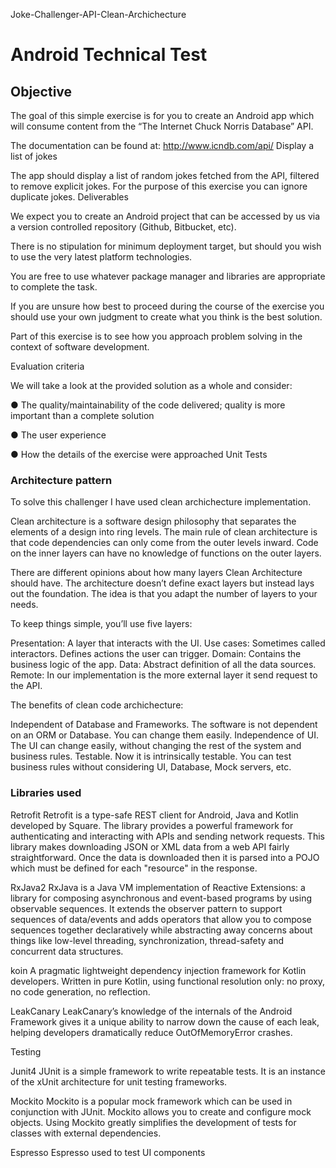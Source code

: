 Joke-Challenger-API-Clean-Archichecture

# Android Technical Test

## Objective

The goal of this simple exercise is for you to create an Android app which will consume content from the “The Internet Chuck Norris Database” API.

The documentation can be found at: http://www.icndb.com/api/ Display a list of jokes

The app should display a list of random jokes fetched from the API, filtered to remove explicit jokes.
For the purpose of this exercise you can ignore duplicate jokes.
Deliverables

We expect you to create an Android project that can be accessed by us via a version controlled repository (Github, Bitbucket, etc).

There is no stipulation for minimum deployment target, but should you wish to use the very latest platform technologies.

You are free to use whatever package manager and libraries are appropriate to complete the task.

If you are unsure how best to proceed during the course of the exercise you should use your own judgment to create what you think is the best solution. 

Part of this exercise is to see how you approach problem solving in the context of software development.

Evaluation criteria

We will take a look at the provided solution as a whole and consider:

● The quality/maintainability of the code delivered; quality is more important than a
complete solution

● The user experience

● How the details of the exercise were approached
Unit Tests


### Architecture pattern

To solve this challenger I have used clean archichecture implementation.

Clean architecture is a software design philosophy that separates the elements of a design into ring levels. The main rule of clean architecture is that code dependencies can only come from the outer levels inward. Code on the inner layers can have no knowledge of functions on the outer layers.

There are different opinions about how many layers Clean Architecture should have. The architecture doesn’t define exact layers but instead lays out the foundation. 
The idea is that you adapt the number of layers to your needs.

To keep things simple, you’ll use five layers:

Presentation: A layer that interacts with the UI.
Use cases: Sometimes called interactors. Defines actions the user can trigger.
Domain: Contains the business logic of the app.
Data: Abstract definition of all the data sources.
Remote: In our implementation is the more external layer it send request to the API.

The benefits of clean code archichecture:

Independent of Database and Frameworks. The software is not dependent on an ORM or Database. You can change them easily.
Independence of UI. The UI can change easily, without changing the rest of the system and business rules.
Testable. Now it is intrinsically testable. You can test business rules without considering UI, Database, Mock servers, etc.

### Libraries used

Retrofit 
Retrofit is a type-safe REST client for Android, Java and Kotlin developed by Square. The library provides a powerful framework for authenticating and interacting with APIs and sending network requests.
This library makes downloading JSON or XML data from a web API fairly straightforward. Once the data is downloaded then it is parsed into a POJO which must be defined for each "resource" in the response.

RxJava2
RxJava is a Java VM implementation of Reactive Extensions: a library for composing asynchronous and event-based programs by using observable sequences.
It extends the observer pattern to support sequences of data/events and adds operators that allow you to compose sequences together declaratively while abstracting away concerns about things like low-level threading, 
synchronization, thread-safety and concurrent data structures.

koin
A pragmatic lightweight dependency injection framework for Kotlin developers.
Written in pure Kotlin, using functional resolution only: no proxy, no code generation, no reflection.

LeakCanary
LeakCanary’s knowledge of the internals of the Android Framework gives it a unique ability to narrow down the cause of each leak, helping developers dramatically reduce OutOfMemoryError crashes.


Testing

Junit4
JUnit is a simple framework to write repeatable tests. It is an instance of the xUnit architecture for unit testing frameworks. 

Mockito
Mockito is a popular mock framework which can be used in conjunction with JUnit. Mockito allows you to create and configure mock objects. 
Using Mockito greatly simplifies the development of tests for classes with external dependencies.

Espresso
Espresso used to test UI components
